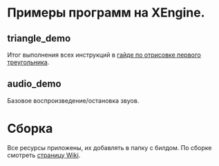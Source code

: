 # Примеры программ на XEngine.

## triangle_demo
Итог выполнения всех инструкций в [гайде по отрисовке первого треугольника](https://github.com/xanytka-devs/xengine/wiki/01-Первый-треугольник).
## audio_demo
Базовое воспроизведение/остановка звуов.

# Сборка
Все ресурсы приложены, их добавлять в папку с билдом. По сборке смотреть [страницу Wiki](https://github.com/xanytka-devs/xengine/wiki#вручную).